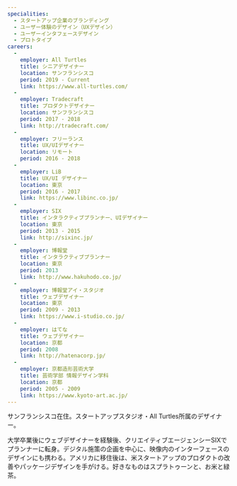 ```yaml
---
specialities:
  - スタートアップ企業のブランディング
  - ユーザー体験のデザイン（UXデザイン）
  - ユーザーインタフェースデザイン
  - プロトタイプ
careers:
  -
    employer: All Turtles
    title: シニアデザイナー
    location: サンフランシスコ
    period: 2019 - Current
    link: https://www.all-turtles.com/
  -
    employer: Tradecraft
    title: プロダクトデザイナー
    location: サンフランシスコ
    period: 2017 - 2018
    link: http://tradecraft.com/
  -
    employer: フリーランス
    title: UX/UIデザイナー
    location: リモート
    period: 2016 - 2018
  -
    employer: LiB
    title: UX/UI デザイナー
    location: 東京
    period: 2016 - 2017
    link: https://www.libinc.co.jp/
  -
    employer: SIX
    title: インタラクティブプランナー、UIデザイナー
    location: 東京
    period: 2013 - 2015
    link: http://sixinc.jp/
  -
    employer: 博報堂
    title: インタラクティブプランナー
    location: 東京
    period: 2013
    link: http://www.hakuhodo.co.jp/
  -
    employer: 博報堂アイ・スタジオ
    title: ウェブデザイナー
    location: 東京
    period: 2009 - 2013
    link: https://www.i-studio.co.jp/
  -
    employer: はてな
    title: ウェブデザイナー
    location: 京都
    period: 2008
    link: http://hatenacorp.jp/
  -
    employer: 京都造形芸術大学
    title: 芸術学部 情報デザイン学科
    location: 京都
    period: 2005 - 2009
    link: https://www.kyoto-art.ac.jp/
---
```


サンフランシスコ在住。スタートアップスタジオ・All Turtles所属のデザイナー。

大学卒業後にウェブデザイナーを経験後、クリエイティブエージェンシーSIXでプランナーに転身。デジタル施策の企画を中心に、映像内のインターフェースのデザインにも携わる。アメリカに移住後は、米スタートアップのプロダクトの改善やパッケージデザインを手がける。好きなものはスプラトゥーンと、お米と緑茶。